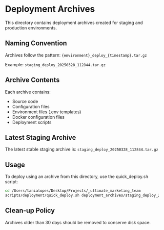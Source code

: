 # Deployment Archives

This directory contains deployment archives created for staging and production environments.

## Naming Convention

Archives follow the pattern: `{environment}_deploy_{timestamp}.tar.gz`

Example: `staging_deploy_20250328_112844.tar.gz`

## Archive Contents

Each archive contains:
- Source code
- Configuration files
- Environment files (.env templates)
- Docker configuration files
- Deployment scripts

## Latest Staging Archive

The latest stable staging archive is: `staging_deploy_20250328_112844.tar.gz`

## Usage

To deploy using an archive from this directory, use the quick_deploy.sh script:

```bash
cd /Users/tanialopes/Desktop/Projects/_ultimate_marketing_team
scripts/deployment/quick_deploy.sh deployment_archives/staging_deploy_20250328_112844.tar.gz
```

## Clean-up Policy

Archives older than 30 days should be removed to conserve disk space.